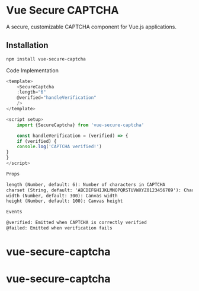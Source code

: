 # Vue Secure CAPTCHA

A secure, customizable CAPTCHA component for Vue.js applications.

## Installation

```bash
npm install vue-secure-captcha
```

Code Implementation

```javascript
<template>
    <SecureCaptcha
    :length="6"
    @verified="handleVerification"
    />
</template>

<script setup>
    import {SecureCaptcha} from 'vue-secure-captcha'

    const handleVerification = (verified) => {
    if (verified) {
    console.log('CAPTCHA verified!')
}
}
</script>
```

```html
Props

length (Number, default: 6): Number of characters in CAPTCHA
charset (String, default: 'ABCDEFGHIJKLMNOPQRSTUVWXYZ0123456789'): Characters to use
width (Number, default: 300): Canvas width
height (Number, default: 100): Canvas height

Events

@verified: Emitted when CAPTCHA is correctly verified
@failed: Emitted when verification fails
```
# vue-secure-captcha
# vue-secure-captcha
